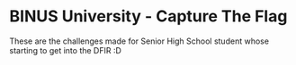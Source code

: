# BINUS University - Capture The Flag

These are the challenges made for Senior High School student whose starting to get into the DFIR :D
